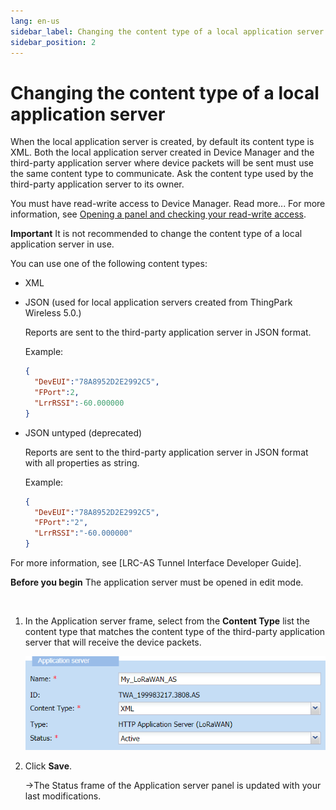 ```yaml
---
lang: en-us
sidebar_label: Changing the content type of a local application server
sidebar_position: 2
---
```


# Changing the content type of a local application server

When the local application server is created, by default its content
type is XML. Both the local application server created in Device Manager
and the third-party application server where device packets will be sent
must use the same content type to communicate. Ask the content type used
by the third-party application server to its owner.

You must have read-write access to Device Manager. Read more\... For
more information, see [Opening a panel and checking your read-write access](../use-interface.md#opening-a-panel-and-checking-your-read-write-access).

**Important** It is not recommended to change the content type of a
local application server in use.

You can use one of the following content types:

* XML
* JSON (used for local application servers created from ThingPark Wireless 5.0.)

  Reports are sent to the third-party application server in JSON format.
  
  Example:
  ```json
  {
    "DevEUI":"78A8952D2E2992C5",
    "FPort":2,
    "LrrRSSI":-60.000000
  }
  ```
* JSON untyped (deprecated)

  Reports are sent to the third-party application server in JSON format
  with all properties as string.

  Example:
  ```json
  {
    "DevEUI":"78A8952D2E2992C5",
    "FPort":"2",
    "LrrRSSI":"-60.000000"
  }
  ```

For more information, see [LRC-AS Tunnel Interface Developer Guide].

**Before you begin** The application server must be opened in edit mode.

 

1.  In the Application server frame, select from the **Content Type**
    list the content type that matches the content type of the
    third-party application server that will receive the device packets.

    ![](./_images/changing-the-content-type.png)

2.  Click **Save**.

    -\>The Status frame of the Application server panel is updated with
    your last modifications.
